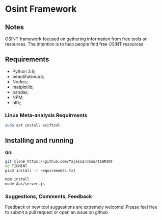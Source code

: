 # Osint Framework

## Notes
OSINT framework  focused on gathering information from free tools or resources. The intention is to help people find free OSINT resources


## Requirements
- Python 3.6;
- beautifulsoup4;
- Nodejs;
- matplotlib;
- pandas;
- NPM;
- nltk;

### Linux Meta-analysis Requirments

```bash
sudo apt install exiftool
```

## Installing and running

**Git:**
```bash
git clone https://github.com/Yajassardana/TIGMINT
cd TIGMINT
pip3 install -r requirements.txt

npm install
node Api/server.js
```


### Suggestions, Comments, Feedback
Feedback or new tool suggestions are extremely welcome!  Please feel free to submit a pull request or open an issue on github
